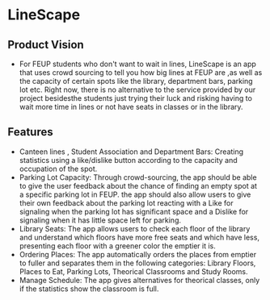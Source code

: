 # LineScape

## Product Vision

- For FEUP students who don't want to wait in lines, LineScape is an app that uses crowd sourcing to tell you how big lines at FEUP are ,as well as the capacity of certain spots like the library, department bars, parking lot etc. Right now, there is no alternative to the service provided by our project besidesthe students just trying their luck and risking having to wait more time in lines or not have seats in classes or in the library.

## Features
- Canteen lines , Student Association and Department Bars: Creating statistics using a like/dislike button according to the capacity and occupation of the spot.
- Parking Lot Capacity: Through crowd-sourcing, the app should be able to give the user feedback about the chance of finding an empty spot at a specific parking lot in FEUP. the app should also allow users to give their own feedback about the parking lot reacting with a Like for signaling when the parking lot has significant space and a Dislike for signaling when it has little space left for parking.
- Library Seats: The app allows users to check each floor of the library and understand which floors have more free seats and which have less, presenting each floor with a greener color the emptier it is.
- Ordering Places: The app automatically orders the places from emptier to fuller and separates them in the following categories: Library Floors, Places to Eat, Parking Lots, Theorical Classrooms and Study Rooms.
- Manage Schedule: The app gives alternatives for theorical classes, only if the statistics show the classroom is full.
